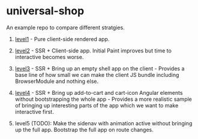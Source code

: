 # universal-shop

An example repo to compare different stratgies.

1. [level1](https://github.com/vikerman/universal-shop/tree/master/level1/universal-shop) - Pure client-side rendered app.

2. [level2](https://github.com/vikerman/universal-shop/tree/master/level2/universal-shop) - SSR + Client-side app. Initial Paint improves but time to interactive becomes worse.

3. [level3](https://github.com/vikerman/universal-shop/tree/master/level3/universal-shop) - SSR + Bring up an empty shell app on the client - Provides a base line of how small we can make the client JS bundle including BrowserModule and nothing else.

4. [level4](https://github.com/vikerman/universal-shop/tree/master/level4/universal-shop) - SSR + Bring up add-to-cart and cart-icon Angular elements without bootstrapping the whole app  - Provides a more realistic sample of bringing up interesting parts of the app which we want to make interactive first.

5. level5 (TODO): Make the sidenav with animation active without bringing up the full app. Bootstrap the full app on route changes.
